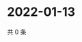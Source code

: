 # 2022-01-13

共 0 条

<!-- BEGIN WEIBO -->
<!-- 最后更新时间 Thu Jan 13 2022 21:24:27 GMT+0800 (China Standard Time) -->

<!-- END WEIBO -->

